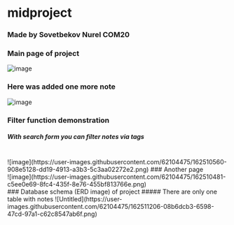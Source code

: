 # midproject
### Made by Sovetbekov Nurel COM20
### Main page of project
![image](https://user-images.githubusercontent.com/62104475/162510459-ca1d3f82-c079-44ec-ab63-76111596555f.png)
<br>
### Here was added one more note
![image](https://user-images.githubusercontent.com/62104475/162510532-3eb1e5e6-6ba0-49f7-a2eb-69cf939c35a5.png)
### Filter function demonstration
##### With search form you can filter notes via tags
<br>
![image](https://user-images.githubusercontent.com/62104475/162510560-908e5128-dd19-4913-a3b3-5c3aa02272e2.png)
### Another page
<br>
![image](https://user-images.githubusercontent.com/62104475/162510481-c5ee0e69-8fc4-435f-8e76-455bf813766e.png)
<br>
### Database schema (ERD image) of project
##### There are only one table with notes
![Untitled](https://user-images.githubusercontent.com/62104475/162511206-08b6dcb3-6598-47cd-97a1-c62c8547ab6f.png)
